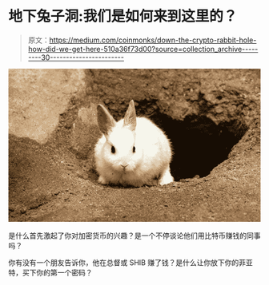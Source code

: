 # 地下兔子洞:我们是如何来到这里的？

> 原文：<https://medium.com/coinmonks/down-the-crypto-rabbit-hole-how-did-we-get-here-510a36f73d00?source=collection_archive---------30----------------------->

![](img/63578afa143c1520e19a48a9478d1f9a.png)

是什么首先激起了你对加密货币的兴趣？是一个不停谈论他们用比特币赚钱的同事吗？

你有没有一个朋友告诉你，他在总督或 SHIB 赚了钱？是什么让你放下你的菲亚特，买下你的第一个密码？
